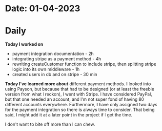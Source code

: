 # Date: 01-04-2023

# Daily

**Today I worked on**
- payment integration documentation - 2h
- integrating stripe as a payment method - 4h
- rewriting createCustomer function to include stripe, then splitting stripe logic into its own middleware - 1h
- created users in db and on stripe - 30 min

**Today I've learned more about** different payment methods. I looked into using Payson, but because that had to be designed (or at least the freebie version from what I reckon), I went with Stripe. I have considered PayPal, but that one needed an account, and I'm not super fond of having 80 different accounts everywhere. Furthermore, I have only assigned two days for the payment integration so there is always time to consider. That being said, I might add it at a later point in the project if I get the time.

I don't want to bite off more than I can chew.